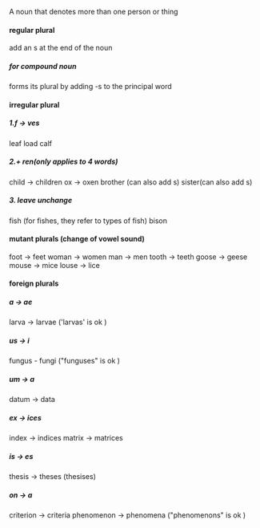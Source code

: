 A noun that denotes more than one person or thing

#### regular plural

add an s at the end of the noun

##### for compound noun

forms its plural by adding -s to the principal word

#### irregular plural

##### 1.f -> ves

leaf
load
calf

##### 2.+ ren(only applies to 4 words)

child -> children
ox -> oxen
brother (can also add s)
sister(can also add s)

##### 3. leave unchange

fish   (for fishes, they refer to types of fish)
bison

#### mutant plurals (change of vowel sound)

foot  ->  feet
woman   -> women
man  -> men
tooth  -> teeth
goose   -> geese
mouse   -> mice
louse -> lice

#### foreign plurals

##### a -> ae

larva -> larvae ('larvas' is ok )

##### us -> i

fungus - fungi ("funguses" is ok )

##### um -> a

datum -> data

##### ex -> ices

index -> indices
matrix -> matrices

##### is -> es

thesis -> theses (thesises)

##### on -> a

criterion -> criteria
phenomenon -> phenomena ("phenomenons" is ok )
